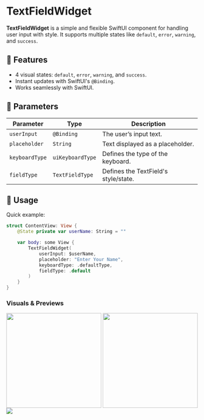 # TextFieldWidget

**TextFieldWidget** is a simple and flexible SwiftUI component for handling user input with style. It supports multiple states like `default`, `error`, `warning`, and `success`.

## 🚀 Features

- 4 visual states: `default`, `error`, `warning`, and `success`.  
- Instant updates with SwiftUI's `@Binding`.  
- Works seamlessly with SwiftUI.  

## 🧰 Parameters

| Parameter      | Type         | Description                           |
|----------------|--------------|---------------------------------------|
| `userInput`    | `@Binding`   | The user’s input text.               |
| `placeholder`  | `String`     | Text displayed as a placeholder.     |
| `keyboardType` | `uiKeyboardType` | Defines the type of the keyboard.   |
| `fieldType`    | `TextFieldType`| Defines the TextField's style/state.|

## 📄 Usage

Quick example:  
```swift
struct ContentView: View {
    @State private var userName: String = ""

    var body: some View {
        TextFieldWidget(
            userInput: $userName,
            placeholder: "Enter Your Name",
            keyboardType: .defaultType,
            fieldType: .default
        )
    }
}
```

### Visuals & Previews

<div style="display: flex; justify-content: space-between;">
  <img src="https://github.com/user-attachments/assets/20aa2a29-da70-4841-8894-f59cba9350f0" width="250" height="auto" />
  <img src="https://github.com/user-attachments/assets/74df55ea-2c99-4dfc-891b-9b721b96eded" width="250" height="auto" />
</div>
  <img src="https://github.com/user-attachments/assets/4028d1ea-74e6-407a-bec1-c1f32791ff67" width="%100" height="auto" />
